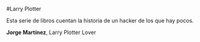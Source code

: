 
#Larry Plotter

Esta serie de libros cuentan la historia de un hacker de los que hay pocos.

**Jorge Martínez**, Larry Plotter Lover
